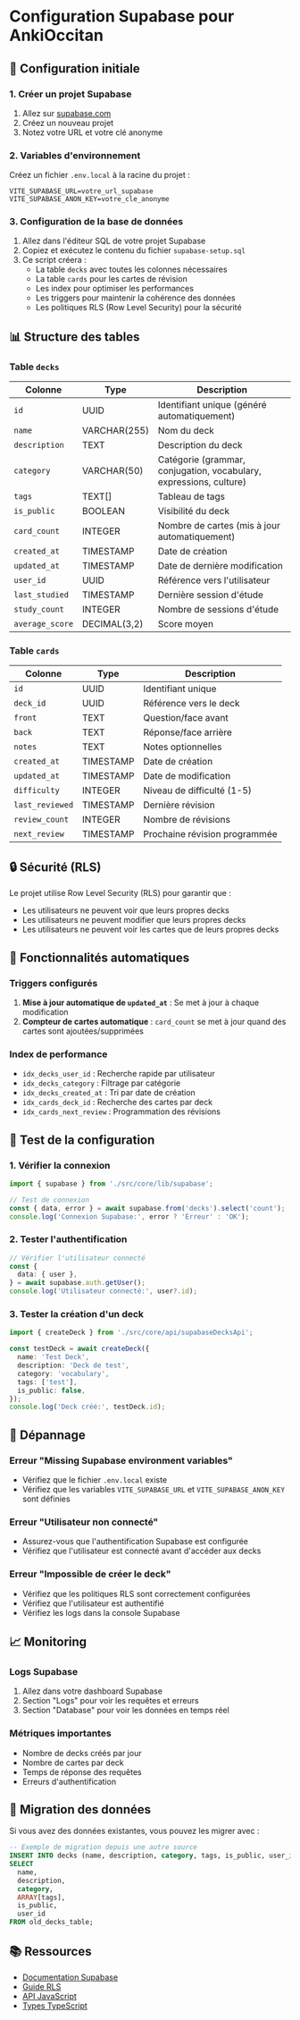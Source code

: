# Configuration Supabase pour AnkiOccitan

## 🚀 Configuration initiale

### 1. Créer un projet Supabase

1. Allez sur [supabase.com](https://supabase.com)
2. Créez un nouveau projet
3. Notez votre URL et votre clé anonyme

### 2. Variables d'environnement

Créez un fichier `.env.local` à la racine du projet :

```env
VITE_SUPABASE_URL=votre_url_supabase
VITE_SUPABASE_ANON_KEY=votre_cle_anonyme
```

### 3. Configuration de la base de données

1. Allez dans l'éditeur SQL de votre projet Supabase
2. Copiez et exécutez le contenu du fichier `supabase-setup.sql`
3. Ce script créera :
   - La table `decks` avec toutes les colonnes nécessaires
   - La table `cards` pour les cartes de révision
   - Les index pour optimiser les performances
   - Les triggers pour maintenir la cohérence des données
   - Les politiques RLS (Row Level Security) pour la sécurité

## 📊 Structure des tables

### Table `decks`

| Colonne         | Type         | Description                                                        |
| --------------- | ------------ | ------------------------------------------------------------------ |
| `id`            | UUID         | Identifiant unique (généré automatiquement)                        |
| `name`          | VARCHAR(255) | Nom du deck                                                        |
| `description`   | TEXT         | Description du deck                                                |
| `category`      | VARCHAR(50)  | Catégorie (grammar, conjugation, vocabulary, expressions, culture) |
| `tags`          | TEXT[]       | Tableau de tags                                                    |
| `is_public`     | BOOLEAN      | Visibilité du deck                                                 |
| `card_count`    | INTEGER      | Nombre de cartes (mis à jour automatiquement)                      |
| `created_at`    | TIMESTAMP    | Date de création                                                   |
| `updated_at`    | TIMESTAMP    | Date de dernière modification                                      |
| `user_id`       | UUID         | Référence vers l'utilisateur                                       |
| `last_studied`  | TIMESTAMP    | Dernière session d'étude                                           |
| `study_count`   | INTEGER      | Nombre de sessions d'étude                                         |
| `average_score` | DECIMAL(3,2) | Score moyen                                                        |

### Table `cards`

| Colonne         | Type      | Description                   |
| --------------- | --------- | ----------------------------- |
| `id`            | UUID      | Identifiant unique            |
| `deck_id`       | UUID      | Référence vers le deck        |
| `front`         | TEXT      | Question/face avant           |
| `back`          | TEXT      | Réponse/face arrière          |
| `notes`         | TEXT      | Notes optionnelles            |
| `created_at`    | TIMESTAMP | Date de création              |
| `updated_at`    | TIMESTAMP | Date de modification          |
| `difficulty`    | INTEGER   | Niveau de difficulté (1-5)    |
| `last_reviewed` | TIMESTAMP | Dernière révision             |
| `review_count`  | INTEGER   | Nombre de révisions           |
| `next_review`   | TIMESTAMP | Prochaine révision programmée |

## 🔒 Sécurité (RLS)

Le projet utilise Row Level Security (RLS) pour garantir que :

- Les utilisateurs ne peuvent voir que leurs propres decks
- Les utilisateurs ne peuvent modifier que leurs propres decks
- Les utilisateurs ne peuvent voir les cartes que de leurs propres decks

## 🔄 Fonctionnalités automatiques

### Triggers configurés

1. **Mise à jour automatique de `updated_at`** : Se met à jour à chaque modification
2. **Compteur de cartes automatique** : `card_count` se met à jour quand des cartes sont ajoutées/supprimées

### Index de performance

- `idx_decks_user_id` : Recherche rapide par utilisateur
- `idx_decks_category` : Filtrage par catégorie
- `idx_decks_created_at` : Tri par date de création
- `idx_cards_deck_id` : Recherche des cartes par deck
- `idx_cards_next_review` : Programmation des révisions

## 🧪 Test de la configuration

### 1. Vérifier la connexion

```typescript
import { supabase } from './src/core/lib/supabase';

// Test de connexion
const { data, error } = await supabase.from('decks').select('count');
console.log('Connexion Supabase:', error ? 'Erreur' : 'OK');
```

### 2. Tester l'authentification

```typescript
// Vérifier l'utilisateur connecté
const {
  data: { user },
} = await supabase.auth.getUser();
console.log('Utilisateur connecté:', user?.id);
```

### 3. Tester la création d'un deck

```typescript
import { createDeck } from './src/core/api/supabaseDecksApi';

const testDeck = await createDeck({
  name: 'Test Deck',
  description: 'Deck de test',
  category: 'vocabulary',
  tags: ['test'],
  is_public: false,
});
console.log('Deck créé:', testDeck.id);
```

## 🚨 Dépannage

### Erreur "Missing Supabase environment variables"

- Vérifiez que le fichier `.env.local` existe
- Vérifiez que les variables `VITE_SUPABASE_URL` et `VITE_SUPABASE_ANON_KEY` sont définies

### Erreur "Utilisateur non connecté"

- Assurez-vous que l'authentification Supabase est configurée
- Vérifiez que l'utilisateur est connecté avant d'accéder aux decks

### Erreur "Impossible de créer le deck"

- Vérifiez que les politiques RLS sont correctement configurées
- Vérifiez que l'utilisateur est authentifié
- Vérifiez les logs dans la console Supabase

## 📈 Monitoring

### Logs Supabase

1. Allez dans votre dashboard Supabase
2. Section "Logs" pour voir les requêtes et erreurs
3. Section "Database" pour voir les données en temps réel

### Métriques importantes

- Nombre de decks créés par jour
- Nombre de cartes par deck
- Temps de réponse des requêtes
- Erreurs d'authentification

## 🔄 Migration des données

Si vous avez des données existantes, vous pouvez les migrer avec :

```sql
-- Exemple de migration depuis une autre source
INSERT INTO decks (name, description, category, tags, is_public, user_id)
SELECT
  name,
  description,
  category,
  ARRAY[tags],
  is_public,
  user_id
FROM old_decks_table;
```

## 📚 Ressources

- [Documentation Supabase](https://supabase.com/docs)
- [Guide RLS](https://supabase.com/docs/guides/auth/row-level-security)
- [API JavaScript](https://supabase.com/docs/reference/javascript)
- [Types TypeScript](https://supabase.com/docs/reference/javascript/typescript-support)

